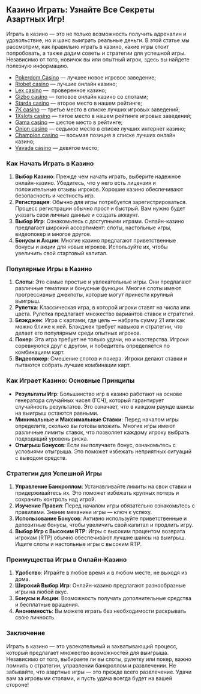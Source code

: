 ## Казино Играть: Узнайте Все Секреты Азартных Игр!

Играть в казино — это не только возможность получить адреналин и удовольствие, но и шанс выиграть реальные деньги. В этой статье мы рассмотрим, как правильно играть в казино, какие игры стоит попробовать, а также дадим советы и стратегии для успешной игры. Независимо от того, новичок вы или опытный игрок, здесь вы найдете полезную информацию.

* [Pokerdom Casino](https://brandplay.link/FwVc4f) — лучшее новое игровое заведение;
* [Riobet casino](https://brandplay.link/TnjsxFvH) — лучшие онлайн казино;
* [Lex casino](https://brandplay.link/VMqNXPFs) —  проверенное казино;
* [Gizbo casino](https://brandplay.link/rvzLrVLp) — топовое онлайн казино со слотами;
* [Starda casino](https://brandplay.link/HDcDrxLk) — второе место в нашем рейтинге;
* [7K casino](https://brandplay.link/dd46bNgD) — третье место в списке лучших игровых заведений;
* [1Xslots casino](https://brandplay.link/J2ZbqMPZ) — пятое место в нашем рейтинге игровых заведений;
* [Gama casino](https://brandplay.link/RD52jZbL) — шестое место в рейтинге;
* [Onion casino](https://brandplay.link/8LcS6Djb) — седьмое место в списке лучших интернет казино;
* [Champion casino](https://temon-gter.cfd/go/9n8?p56190p303844p3509t17502) — восьмая позиция в списке лучших онлайн казино;
* [Vavada casino](https://vavadapartner.pro/?promo=75590753-cc8b-4c4a-8d71-99b7a2293439-jud\&target=register) — девятое место;

### Как Начать Играть в Казино

1. **Выбор Казино**: Прежде чем начать играть, выберите надежное онлайн-казино. Убедитесь, что у него есть лицензия и положительные отзывы игроков. Хорошие казино обеспечивают безопасность и честность игр.
2. **Регистрация**: Обычно для игры потребуется зарегистрироваться. Процесс регистрации обычно прост и быстрый. Вам нужно будет указать свои личные данные и создать аккаунт.
3. **Выбор Игр**: Ознакомьтесь с доступными играми. Онлайн-казино предлагает широкий ассортимент: слоты, настольные игры, видеопокер и многое другое.
4. **Бонусы и Акции**: Многие казино предлагают приветственные бонусы и акции для новых игроков. Используйте их, чтобы увеличить свой стартовый капитал.

### Популярные Игры в Казино

1. **Слоты**: Это самые простые и увлекательные игры. Они предлагают различные тематики и бонусные функции. Многие слоты имеют прогрессивные джекпоты, которые могут принести крупный выигрыш.
2. **Рулетка**: Классическая игра, в которой игроки ставят на числа или цвета. Рулетка предлагает множество вариантов ставок и стратегий.
3. **Блэкджек**: Игра с картами, где цель — набрать сумму 21 или как можно ближе к ней. Блэкджек требует навыков и стратегии, что делает его популярным среди опытных игроков.
4. **Покер**: Эта игра требует не только удачи, но и мастерства. Игроки соревнуются друг с другом, и победитель определяется по комбинациям карт.
5. **Видеопокер**: Смешение слотов и покера. Игроки делают ставки и пытаются собрать лучшие комбинации карт.

### Как Играет Казино: Основные Принципы

* **Результаты Игр**: Большинство игр в казино работают на основе генератора случайных чисел (ГСЧ), который гарантирует случайность результатов. Это означает, что в каждом раунде шансы на выигрыш остаются равными.
* **Минимальные и Максимальные Ставки**: Перед началом игры определите, сколько вы готовы вложить. Многие игры имеют различные лимиты ставок, что позволяет каждому игроку выбрать подходящий уровень риска.
* **Отыгрыш Бонусов**: Если вы получаете бонус, ознакомьтесь с условиями отыгрыша. Это поможет избежать неприятных ситуаций с выводом средств.

### Стратегии для Успешной Игры

1. **Управление Банкроллом**: Устанавливайте лимиты на свои ставки и придерживайтесь их. Это поможет избежать крупных потерь и сохранить контроль над игрой.
2. **Изучение Правил**: Перед началом игры обязательно ознакомьтесь с правилами. Знание механики игры — ключ к успеху.
3. **Использование Бонусов**: Активно используйте приветственные и депозитные бонусы, чтобы увеличить свой капитал и продлить игру.
4. **Выбор Игр с Высоким RTP**: Игры с высоким процентом возврата игрокам (RTP) обычно обеспечивают лучшие шансы на выигрыш. Ищите слоты и настольные игры с высоким RTP.

### Преимущества Игры в Онлайн-Казино

1. **Удобство**: Играйте в любое время и в любом месте, не выходя из дома.
2. **Широкий Выбор Игр**: Онлайн-казино предлагают разнообразные игры на любой вкус.
3. **Бонусы и Акции**: Возможность получать дополнительные средства и бесплатные вращения.
4. **Анонимность**: Вы можете играть без необходимости раскрывать свою личность.

### Заключение

Играть в казино — это увлекательный и захватывающий процесс, который предлагает множество возможностей для выигрыша. Независимо от того, выбираете ли вы слоты, рулетку или покер, важно помнить о стратегии, управлении банкроллом и развлечении. Не забывайте, что азартные игры — это прежде всего развлечение. Удачи вам за игровыми столами, и пусть удача всегда будет на вашей стороне!
